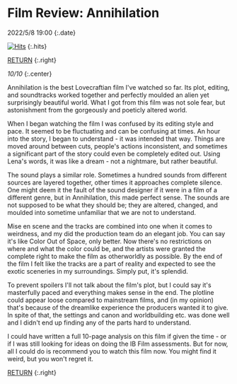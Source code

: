 # Film Review: Annihilation
2022/5/8 19:00
{:.date}

[![Hits](https://hits.seeyoufarm.com/api/count/incr/badge.svg?url=https%3A%2F%2Fcynthia7979.github.io%2Fideas%2Fannihilation-review&count_bg=%2379C83D&title_bg=%23555555&icon=&icon_color=%23E7E7E7&title=hits&edge_flat=false)](https://hits.seeyoufarm.com)
{:.hits}

[RETURN](/)
{:.right}

*10/10*
{:.center}

Annihilation is the best Lovecraftian film I've watched so far. Its plot, editing, and soundtracks worked together and perfectly moulded an alien yet surprisingly beautiful world. What I got from this film was not sole fear, but astonishment from the gorgeously and poeticly altered world. 

When I began watching the film I was confused by its editing style and pace. It seemed to be fluctuating and can be confusing at times. An hour into the story, I began to understand - it was intended that way. Things are moved around between cuts, people's actions inconsistent, and sometimes a significant part of the story could even be completely edited out. Using Lena's words, it was like a dream - not a nightmare, but rather beautiful. 

The sound plays a similar role. Sometimes a hundred sounds from different sources are layered together, other times it approaches complete silence. One might deem it the fault of the sound designer if it were in a film of a different genre, but in Annihilation, this made perfect sense. The sounds are not supposed to be what they should be; they are altered, changed, and moulded into sometime unfamiliar that we are not to understand.

Mise en scene and the tracks are combined into one when it comes to weirdness, and my did the production team do an elegant job. You can say it's like Color Out of Space, only better. Now there's no restrictions on where and what the color could be, and the artists were granted the complete right to make the film as otherworldly as possible. By the end of the film I felt like the tracks are a part of reality and expected to see the exotic sceneries in my surroundings. Simply put, it's splendid.

To prevent spoilers I'll not talk about the film's plot, but I could say it's masterfully paced and everything makes sense in the end. The plotline could appear loose compared to mainstream films, and (in my opinion) that's because of the dreamlike experience the producers wanted it to give. In spite of that, the settings and canon and worldbuilding etc. was done well and I didn't end up finding any of the parts hard to understand.

I could have written a full 10-page analysis on this film if given the time - or if I was still looking for ideas on doing the IB Film assessments. But for now, all I could do is recommend you to watch this film now. You might find it weird, but you won't regret it.

[RETURN](/)
{:.right}